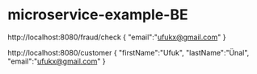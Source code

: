 # microservice-example-BE
http://localhost:8080/fraud/check
{
    "email":"ufukx@gmail.com"
}

http://localhost:8080/customer
{
    "firstName":"Ufuk",
    "lastName":"Ünal",
    "email":"ufukx@gmail.com"
}
